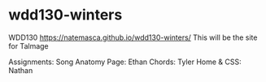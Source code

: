 # wdd130-winters
WDD130
https://natemasca.github.io/wdd130-winters/
This will be the site for Talmage

Assignments:
Song Anatomy Page: Ethan 
Chords: Tyler
Home & CSS: Nathan
